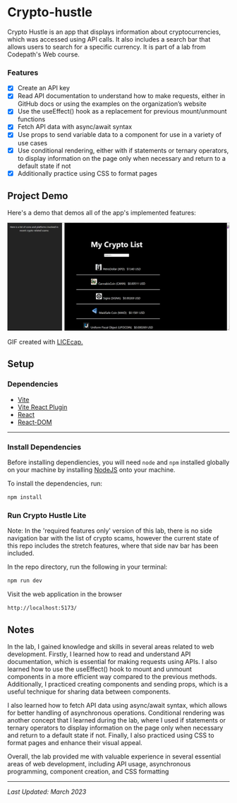 # Crypto-hustle

Crypto Hustle is an app that displays information about cryptocurrencies, which was accessed using API calls. It also includes a search bar that allows users to search for a specific currency. It is part of a lab from Codepath's Web course.

### Features

 - [x] Create an API key
 - [x] Read API documentation to understand how to make requests, either in GitHub docs or using the examples on the organization’s website
 - [x] Use the useEffect() hook as a replacement for previous mount/unmount functions
 - [x] Fetch API data with async/await syntax
 - [x] Use props to send variable data to a component for use in a variety of use cases
 - [x] Use conditional rendering, either with if statements or ternary operators, to display information on the page only when necessary and return to a default state if not
 - [x] Additionally practice using CSS to format pages

## Project Demo

Here's a demo that demos all of the app's implemented features:

<img src='https://github.com/gabrielaliera/crypto-hustle/blob/master/crypto-walkthrough.gif' title='Crypto Hustle' width='' heigth="" alt='App Demo' />

GIF created with <a href="https://www.cockos.com/licecap/">LICEcap.</a> 



## Setup

### Dependencies

* [Vite](https://www.npmjs.com/package/vite)
* [Vite React Plugin](https://www.npmjs.com/package/@vitejs/plugin-react)
* [React](https://www.npmjs.com/package/react)
* [React-DOM](https://www.npmjs.com/package/react-dom)

---

### Install Dependencies

Before installing dependiencies, you will need `node` and `npm` installed globally on your machine by installing [NodeJS](https://nodejs.org/en/download/) onto your machine.

To install the dependencies, run:

```sh
npm install
```

### Run Crypto Hustle Lite

Note: In the 'required features only' version of this lab, there is no side navigation bar with the list of crypto scams, however the current state of this repo includes the stretch features, where that side nav bar has been included.

In the repo directory, run the following in your terminal:

```sh
npm run dev
```

Visit the web application in the browser

```console
http://localhost:5173/
```
## Notes

In the lab, I gained knowledge and skills in several areas related to web development. Firstly, I learned how to read and understand API documentation, which is essential for making requests using APIs. I also learned how to use the useEffect() hook to mount and unmount components in a more efficient way compared to the previous methods. Additionally, I practiced creating components and sending props, which is a useful technique for sharing data between components.

I also learned how to fetch API data using async/await syntax, which allows for better handling of asynchronous operations. Conditional rendering was another concept that I learned during the lab, where I used if statements or ternary operators to display information on the page only when necessary and return to a default state if not. Finally, I also practiced using CSS to format pages and enhance their visual appeal.

Overall, the lab provided me with valuable experience in several essential areas of web development, including API usage, asynchronous programming, component creation, and CSS formatting 

---

*Last Updated: March 2023*
